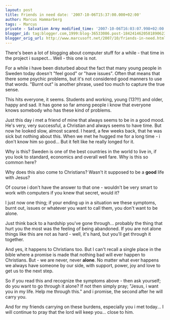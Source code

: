 ```yaml
---
layout: post
title: Friends in need date: '2007-10-06T15:37:00.000+02:00'
author: Marcus Hammarberg
tags: - Marcus
private - Salvation Army modified_time: '2007-10-06T16:03:07.998+02:00'
blogger_id: tag:blogger.com,1999:blog-36533086.post-1842414620581890623
blogger_orig_url: http://www.marcusoft.net/2007/10/friends-in-need.html
---
```


There's been a lot of blogging about computer stuff for a while -
that time in the project i suspect... Well - this one is not.

For a while i have been disturbed about the fact that many young people
in Sweden today doesn't "feel good" or "have issues". Often that means
that there some psychic problems, but it's not considered good manners
to use that words. "Burnt out" is another phrase, used too much to
capture the true sense.

This hits everyone, it seems. Students and working, young (13?!!) and
older, happy and sad. It has gone so far among people i know that
everyone knows somebody who has these kind of problems.

Just this day i met a friend of mine that always seems to be in a good
mood. He's very, very successful, a Christian and always seems to have
time. But now he looked slow, almost scared. I heard, a few weeks back,
that he was sick but nothing about this. When we met he hugged me for a
long time - i don't know him so good... But it felt like he really
longed for it.

Why is this? Sweden is one of the best countries in the world to live
in, if you look to standard, economics and overall well fare. Why is
this so common here?

Why does this also come to Christians? Wasn't it supposed to be a
**good** life with Jesus?

Of course i don't have the answer to that one - wouldn't be very smart
to work with computers if you knew that secret, would it?

I just now one thing;
if your ending up in a situation we these symptoms, burnt out, issues or
whatever you want to call them, you don't want to be alone.

Just think back to a hardship you've gone through... probably the thing
that hurt you the most was the feeling of being abandoned. If you are
not alone things like this are not as hard - well, it's hard, but you'll
get through it together.

And yes, it happens to Christians too. But I can't recall a single place
in the bible where a promise is made that nothing bad will ever happen
to Christians. But - we are never, never **alone**.
No matter what ever happens we always have someone by our side, with
support, power, joy and love to get us to the next step.

So if you read this and recognize the symptoms above - then ask
yourself; do you want to go through it alone? If not then simply pray;
"Jesus, i want you in my life. Help me through this." and i promise, the
second after he will carry you.

And for my friends carrying on these burdens, especially you i met
today... I will continue to pray that the lord will keep you... close to
him.
